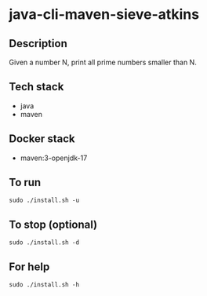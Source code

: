 # java-cli-maven-sieve-atkins

## Description
Given a number N, print all prime numbers smaller than N.

## Tech stack
- java
- maven

## Docker stack
- maven:3-openjdk-17

## To run
`sudo ./install.sh -u`

## To stop (optional)
`sudo ./install.sh -d`

## For help
`sudo ./install.sh -h`